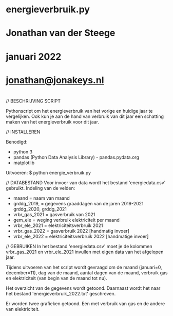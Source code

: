 #
# energieverbruik.py
#
# Jonathan van der Steege
# januari 2022
#
# jonathan@jonakeys.nl
#


// BESCHRIJVING SCRIPT

Pythonscript om het energieverbruik van het vorige en huidige jaar te vergelijken. Ook kun je aan de hand van verbruik van dit jaar een schatting maken van het energieverbruik voor dit jaar.


// INSTALLEREN

Benodigd:
- python 3
- pandas (Python Data Analysis Library) - pandas.pydata.org
- matplotlib

Uitvoeren:
$ python energie_verbruik.py


// DATABESTAND
Voor invoer van data wordt het bestand 'energiedata.csv' gebruikt. Indeling van de velden:
- maand = naam van maand
- grddg_2019, = gegevens graaddagen van de jaren 2019-2021
	grddg_2020,
	grddg_2021
- vrbr_gas_2021	= gasverbruik van 2021
- gem_ele = weging verbruik elektriciteit per maand
- vrbr_ele_2021	= elektriciteitsverbruik 2021
- vrbr_gas_2022	= gasverbruik 2022 [handmatig invoer]
- vrbr_ele_2022	= elektriciteitsverbruik 2022 [handmatige invoer]


// GEBRUIKEN
In het bestand 'energiedata.csv' moet je de kolommen vrbr_gas_2021 en vrbr_ele_2021 invullen met eigen data van het afgelopen jaar.

Tijdens uitvoeren van het script wordt gevraagd om de maand (januari=0, december=11), dag van de maand, aantal dagen van de maand, verbruik gas en elektriciteit (van begin van de maand tot nu).

Het overzicht van de gegevens wordt getoond. Daarnaast wordt het naar het bestand 'energieverbruik_2022.txt' geschreven.

Er worden twee grafieken getoond. Eén met verbruik van gas en de andere van elektriciteit.
